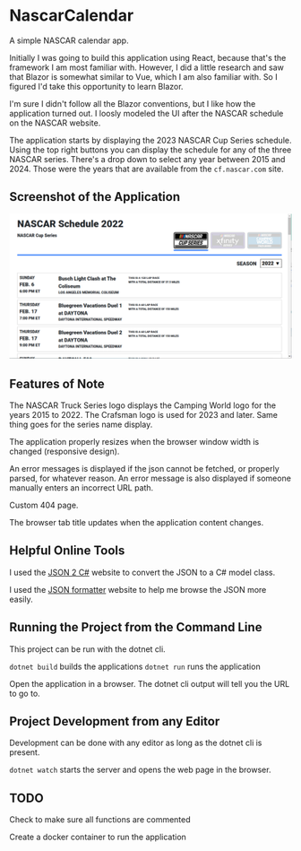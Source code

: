 # NascarCalendar
A simple NASCAR calendar app.

Initially I was going to build this application using React, because that's the framework I am
most familiar with. However, I did a little research and saw that Blazor is somewhat similar to
Vue, which I am also familiar with. So I figured I'd take this opportunity to learn Blazor.

I'm sure I didn't follow all the Blazor conventions, but I  like how the application turned out.
I loosly modeled the UI after the NASCAR schedule on the NASCAR website.

The application starts by displaying the 2023 NASCAR Cup Series schedule. Using the top right buttons you can display the schedule for any of the three NASCAR series. There's a drop down to
select any year between 2015 and 2024. Those were the years that are available from the `cf.nascar.com` site.

## Screenshot of the Application
![Application Screenshot](screenshot.png)

## Features of Note
The NASCAR Truck Series logo displays the Camping World logo for the years 2015 to 2022. The Crafsman logo is used for 2023 and later. Same thing goes for the series name display.

The application properly resizes when the browser window width is changed (responsive design).

An error messages is displayed if the json cannot be fetched, or properly parsed, for whatever reason. An error message is also displayed if someone manually enters an incorrect URL path.

Custom 404 page.

The browser tab title updates when the application content changes.

## Helpful Online Tools
I used the [JSON 2 C#](https://json2csharp.com/) website to convert the JSON to a C# model class.

I used the [JSON formatter](https://jsonformatter.org/json-parser) website to help me browse the JSON more easily.

## Running the Project from the Command Line
This project can be run with the dotnet cli.

`dotnet build` builds the applications
`dotnet run` runs the application

Open the application in a browser. The dotnet cli output will tell you the URL to go to.

## Project Development from any Editor
Development can be done with any editor as long as the dotnet cli is present.

`dotnet watch` starts the server and opens the web page in the browser.

## TODO
Check to make sure all functions are commented

Create a docker container to run the application





